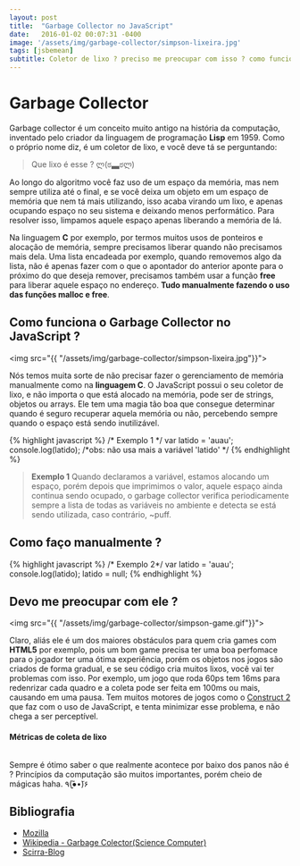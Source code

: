 ```yaml
---
layout: post
title:  "Garbage Collector no JavaScript"
date:   2016-01-02 00:07:31 -0400
image: '/assets/img/garbage-collector/simpson-lixeira.jpg'
tags: [jsbemean]
subtitle: Coletor de lixo ? preciso me preocupar com isso ? como funciona ?
---
```


# Garbage Collector

Garbage collector é um conceito muito antigo na história da computação, inventado pelo criador da linguagem de programação **Lisp** em 1959. Como o próprio nome diz, é um coletor de lixo, e você deve tá se perguntando:

> Que lixo é esse ?  ლ(ಠ▃ಠლ)

Ao longo do algoritmo você faz uso de um espaço da memória, mas nem sempre utiliza até o final, e se você deixa um objeto em um espaço de memória que nem tá mais utilizando, isso acaba virando um lixo, e apenas ocupando espaço no seu sistema e deixando menos performático. Para resolver isso, limpamos aquele espaço apenas liberando a memória de lá.

Na linguagem **C** por exemplo, por termos muitos usos de ponteiros e alocação de memória, sempre precisamos liberar quando não precisamos mais dela. Uma lista encadeada por exemplo, quando removemos algo da lista, não é apenas fazer com o que o apontador do anterior aponte para o próximo do que deseja remover, precisamos também usar a função **free** para liberar aquele espaço no endereço.
**Tudo manualmente fazendo o uso das funções malloc e free**.

## Como funciona o Garbage Collector no JavaScript ?

<img src="{{ "/assets/img/garbage-collector/simpson-lixeira.jpg"}}">

Nós temos muita sorte de não precisar fazer o gerenciamento de memória manualmente como na **linguagem C**. O JavaScript possui o seu coletor de lixo, e não importa o que está alocado na memória, pode ser de strings, objetos ou arrays. Ele tem uma magia tão boa que consegue determinar quando é seguro recuperar aquela memória ou não, percebendo sempre quando o espaço está sendo inutilizável.

{% highlight javascript %}
/* Exemplo 1 */
var latido = 'auau';
console.log(latido);
/*obs: não usa mais a variável 'latido' */
{% endhighlight %}


<blockquote class="trivia">
<p><strong class="cabecalho">Exemplo 1</strong>
Quando declaramos a variável, estamos alocando um espaço, porém depois que imprimimos o valor, aquele espaço ainda continua sendo ocupado, o garbage collector verifica periodicamente sempre a lista de todas as variáveis no ambiente e detecta se está sendo utilizada, caso contrário, <span class="err-s">~puff</span>.</p>
</blockquote>

Como faço manualmente ?
---

{% highlight javascript %}
/* Exemplo 2*/
var latido = 'auau';
console.log(latido);
latido = null;
{% endhighlight %}

## Devo me preocupar com ele ?

<img src="{{ "/assets/img/garbage-collector/simpson-game.gif"}}">

Claro, aliás ele é um dos maiores obstáculos para quem cria games com **HTML5** por exemplo, pois um bom game precisa ter uma boa perfomace para o jogador ter uma ótima experiência, porém os objetos nos jogos são criados de forma gradual, e se seu código cria muitos lixos, você vai ter problemas com isso. Por exemplo, um jogo que roda 60ps tem 16ms para redenrizar cada quadro e a coleta pode ser feita em 100ms ou mais, causando em uma pausa. Tem muitos motores de jogos como o [Construct 2](https://www.scirra.com/construct2) que faz com o uso de JavaScript, e tenta minimizar esse problema, e não chega a ser perceptível.

#### Métricas de coleta de lixo

<img src="https://d3ansictanv2wj.cloudfront.net/fig_1_gc_metrics-8fc33de8fa2c8186f2c0be2e1e1d4334.png" alt="" class="img-responsive">

Sempre é ótimo saber o que realmente acontece por baixo dos panos não é ? Princípios da computação são muitos importantes, porém
cheio de mágicas haha. ٩(●̮̮̃•̃)۶

## Bibliografia

- [Mozilla](https://developer.mozilla.org/en-US/docs/Web/JavaScript/Memory_Management)
- [Wikipedia - Garbage Colector(Science Computer)](https://en.wikipedia.org/wiki/Garbage_collection_%28computer_science%29)
- [Scirra-Blog](https://www.scirra.com/blog)